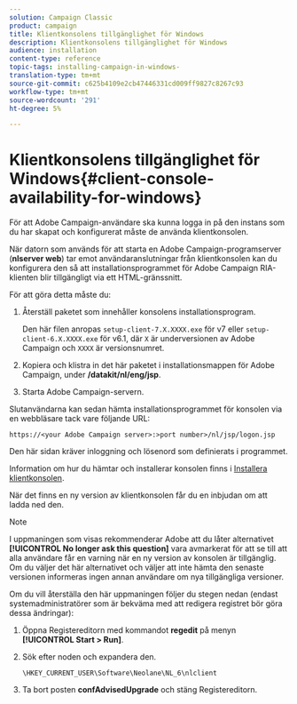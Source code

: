 ```yaml
---
solution: Campaign Classic
product: campaign
title: Klientkonsolens tillgänglighet för Windows
description: Klientkonsolens tillgänglighet för Windows
audience: installation
content-type: reference
topic-tags: installing-campaign-in-windows-
translation-type: tm+mt
source-git-commit: c625b4109e2cb47446331cd009ff9827c8267c93
workflow-type: tm+mt
source-wordcount: '291'
ht-degree: 5%

---
```



# Klientkonsolens tillgänglighet för Windows{#client-console-availability-for-windows}

För att Adobe Campaign-användare ska kunna logga in på den instans som du har skapat och konfigurerat måste de använda klientkonsolen.

När datorn som används för att starta en Adobe Campaign-programserver (**nlserver web**) tar emot användaranslutningar från klientkonsolen kan du konfigurera den så att installationsprogrammet för Adobe Campaign RIA-klienten blir tillgängligt via ett HTML-gränssnitt.

För att göra detta måste du:

1. Återställ paketet som innehåller konsolens installationsprogram.

   Den här filen anropas `setup-client-7.X.XXXX.exe` för v7 eller `setup-client-6.X.XXXX.exe` för v6.1, där `X` är underversionen av Adobe Campaign och `XXXX` är versionsnumret.

1. Kopiera och klistra in det här paketet i installationsmappen för Adobe Campaign, under **/datakit/nl/eng/jsp**.
1. Starta Adobe Campaign-servern.

Slutanvändarna kan sedan hämta installationsprogrammet för konsolen via en webbläsare tack vare följande URL:

```
https://<your Adobe Campaign server>:>port number>/nl/jsp/logon.jsp
```

Den här sidan kräver inloggning och lösenord som definierats i programmet.

Information om hur du hämtar och installerar konsolen finns i [Installera klientkonsolen](../../installation/using/installing-the-client-console.md).

När det finns en ny version av klientkonsolen får du en inbjudan om att ladda ned den.

>[!NOTE]
>
>I uppmaningen som visas rekommenderar Adobe att du låter alternativet **[!UICONTROL No longer ask this question]** vara avmarkerat för att se till att alla användare får en varning när en ny version av konsolen är tillgänglig.\
>Om du väljer det här alternativet och väljer att inte hämta den senaste versionen informeras ingen annan användare om nya tillgängliga versioner.

Om du vill återställa den här uppmaningen följer du stegen nedan (endast systemadministratörer som är bekväma med att redigera registret bör göra dessa ändringar):

1. Öppna Registereditorn med kommandot **regedit** på menyn **[!UICONTROL Start > Run]**.
1. Sök efter noden och expandera den.

   ```
   \HKEY_CURRENT_USER\Software\Neolane\NL_6\nlclient
   ```

1. Ta bort posten **confAdvisedUpgrade** och stäng Registereditorn.

